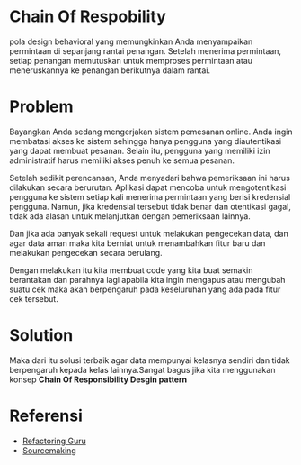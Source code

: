 # Chain Of Respobility

pola design behavioral yang memungkinkan Anda menyampaikan permintaan di sepanjang rantai penangan. Setelah menerima permintaan, setiap penangan memutuskan untuk memproses permintaan atau meneruskannya ke penangan berikutnya dalam rantai.


# Problem

Bayangkan Anda sedang mengerjakan sistem pemesanan online. Anda ingin membatasi akses ke sistem sehingga hanya pengguna yang diautentikasi yang dapat membuat pesanan. Selain itu, pengguna yang memiliki izin administratif harus memiliki akses penuh ke semua pesanan.

Setelah sedikit perencanaan, Anda menyadari bahwa pemeriksaan ini harus dilakukan secara berurutan. Aplikasi dapat mencoba untuk mengotentikasi pengguna ke sistem setiap kali menerima permintaan yang berisi kredensial pengguna. Namun, jika kredensial tersebut tidak benar dan otentikasi gagal, tidak ada alasan untuk melanjutkan dengan pemeriksaan lainnya.

Dan jika ada banyak sekali request untuk melakukan pengecekan data, dan agar data aman maka kita berniat untuk menambahkan fitur baru dan melakukan pengecekan secara berulang.

Dengan melakukan itu kita membuat code yang kita buat semakin berantakan dan parahnya lagi apabila kita ingin mengapus atau mengubah suatu cek maka akan berpengaruh pada keseluruhan yang ada pada fitur cek tersebut.


# Solution

Maka dari itu solusi terbaik agar data mempunyai kelasnya sendiri dan tidak berpengaruh kepada kelas lainnya.Sangat bagus jika kita menggunakan konsep **Chain Of Responsibility Desgin pattern**


# Referensi

* [Refactoring Guru](https://refactoring.guru/design-patterns/chain-of-responsibility)
* [Sourcemaking](https://sourcemaking.com/design_patterns/chain_of_responsibility)